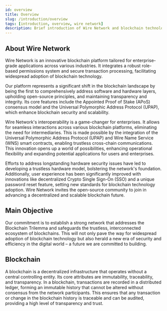 ```yaml
---
id: overview
title: Overview
slug: /introduction/overview
tags: [introduction, overview, wire network]
description: Brief introduction of Wire Network and blockchain technology
---
```


## About Wire Network

Wire Network is an innovative blockchain platform tailored for enterprise-grade applications across various industries. It integrates a robust role-based permissions system and secure transaction processing, facilitating widespread adoption of blockchain technology.

Our platform represents a significant shift in the blockchain landscape by being the first to comprehensively address software and hardware layers, upholding open-source principles, and maintaining transparency and integrity. Its core features include the Appointed Proof of Stake (APoS) consensus model and the Universal Polymorphic Address Protocol (UPAP), which enhance blockchain security and scalability.

Wire Network's interoperability is a game-changer for enterprises. It allows for seamless interactions across various blockchain platforms, eliminating the need for intermediaries. This is made possible by the integration of the Universal Polymorphic Address Protocol (UPAP) and Wire Name Service (WNS) smart contracts, enabling trustless cross-chain communications. This innovation opens up a world of possibilities, enhancing operational flexibility and expanding potential applications for users and enterprises.

Efforts to address longstanding hardware security issues have led to developing a trustless hardware model, bolstering the network's foundation. Additionally, user experience has been significantly improved with innovations like decentralized Crypto Single Sign-On (SSO) and a unique password reset feature, setting new standards for blockchain technology adoption. Wire Network invites the open-source community to join in advancing a decentralized and scalable blockchain future.

## Main Objective

<!-- Wire Network's main objective is to tackle the Blockchain Trilemma decisively, ensuring a seamless blend of decentralization, security, and scalability. Beyond resolving this fundamental challenge, our vision expands to facilitate flawless interoperability across all blockchain networks. Our unwavering focus is to develop a platform that not only enhances the security and resilience of connections between different blockchains but also sets a new standard for safety in the industry. -->

Our commitment is to establish a strong network that addresses the Blockchain Trilemma and safeguards the trustless, interconnected ecosystem of blockchains. This will not only pave the way for widespread adoption of blockchain technology but also herald a new era of security and efficiency in the digital world – a future we are committed to building.

## Blockchain

A blockchain is a decentralized infrastructure that operates without a central controlling entity. Its core attributes are immutability, traceability, and transparency. In a blockchain, transactions are recorded in a distributed ledger, forming an immutable history that cannot be altered without consensus from the network participants. This ensures that any transaction or change in the blockchain history is traceable and can be audited, providing a high level of transparency and trust.